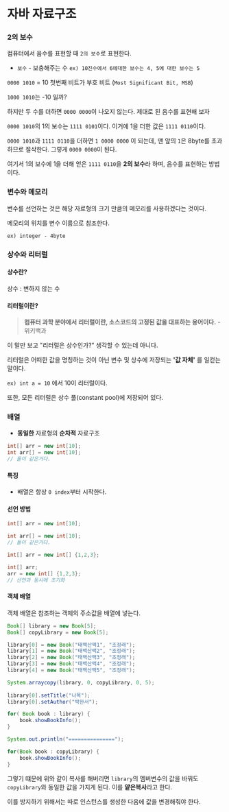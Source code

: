 # 자바 자료구조


### 2의 보수
컴퓨터에서 음수를 표현할 때 `2의 보수`로 표현한다.

- `보수` - 보충해주는 수
`ex) 10진수에서 6에대한 보수는 4, 5에 대한 보수는 5`

`0000 1010` = 10 첫번째 비트가 부호 비트 (`Most Significant Bit, MSB`)

`1000 1010`는 -10 일까?

하지만 두 수를 더하면 `0000 0000`이 나오지 않는다. 제대로 된 음수를 표현해 보자

`0000 1010`의 1의 보수는 `1111 0101`이다. 이거에 1을 더한 값은 `1111 0110`이다.

`0000 1010`과 `1111 0110`을 더하면 `1 0000 0000` 이 되는데, 맨 앞의 `1`은 8byte를 초과하므로 절삭한다. 그렇게 `0000 0000`이 된다.

여기서 1의 보수에 1을 더해 얻은 `1111 0110`을 **2의 보수**라 하며, 음수를 표현하는 방법이다.

### 변수와 메모리
변수를 선언하는 것은 해당 자료형의 크기 만큼의 메모리를 사용하겠다는 것이다.

메모리의 위치를 변수 이름으로 참조한다.

`ex) integer - 4byte`


### 상수와 리터럴
#### 상수란?
상수 : 변하지 않는 수
#### 리터럴이란?
> **컴퓨터 과학 분야에서 리터럴이란, 소스코드의 고정된 값을 대표하는 용어이다.** - 위키백과

이 말만 보고 "리터럴은 상수인가?" 생각할 수 있는데 아니다.

리터럴은 어떠한 값을 명칭하는 것이 아닌 변수 및 상수에 저장되는 **'값 자체'** 를 일컫는 말이다.

`ex) int a = 10` 에서 10이 리터럴이다.

또한, 모든 리터럴은 상수 풀(constant pool)에 저장되어 있다.

### 배열
- **동일한** 자료형의 **순차적** 자료구조
```java
int[] arr = new int[10];
int arr[] = new int[10]; 
// 둘이 같은거다.
```

#### 특징
- 배열은 항상 `0 index`부터 시작한다.

#### 선언 방법
```java
int[] arr = new int[10];

int arr[] = new int[10]; 
// 둘이 같은거다.

int[] arr = new int[] {1,2,3};

int[] arr;
arr = new int[] {1,2,3};
// 선언과 동시에 초기화
```

#### 객체 배열
객체 배열은 참조하는 객체의 주소값을 배열에 넣는다.
```java
Book[] library = new Book[5];
Book[] copyLibrary = new Book[5];

library[0] = new Book("태백산맥1", "조정래");
library[1] = new Book("태백산맥2", "조정래");
library[2] = new Book("태백산맥3", "조정래");
library[3] = new Book("태백산맥4", "조정래");
library[4] = new Book("태백산맥5", "조정래");

System.arraycopy(library, 0, copyLibrary, 0, 5);
 
library[0].setTitle("나목");
library[0].setAuthor("박완서");

for( Book book : library) {
	book.showBookInfo();
}

System.out.println("===============");

for(Book book : copyLibrary) {
	book.showBookInfo();
}
```
그렇기 떄문에 위와 같이 복사를 해버리면 `library`의 멤버변수의 값을 바꿔도 `copyLibrary`와 동일한 값을 가지게 된다. 이를 **얕은복사**라고 한다.

이를 방지하기 위해서는 따로 인스턴스를 생성한 다음에 값을 변경해줘야 한다.
